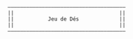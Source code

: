                     ——————————————————————————————————————
                    ||                                  ||
                    ||           Jeu de Dés             ||
                    ||                                  ||
                    ——————————————————————————————————————